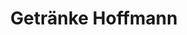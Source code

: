 ---
title: "Getränke Hoffmann"
url: /oldenburg/getraenke-hoffmann-bremer-heerstrasse/
shop: Getränke
---